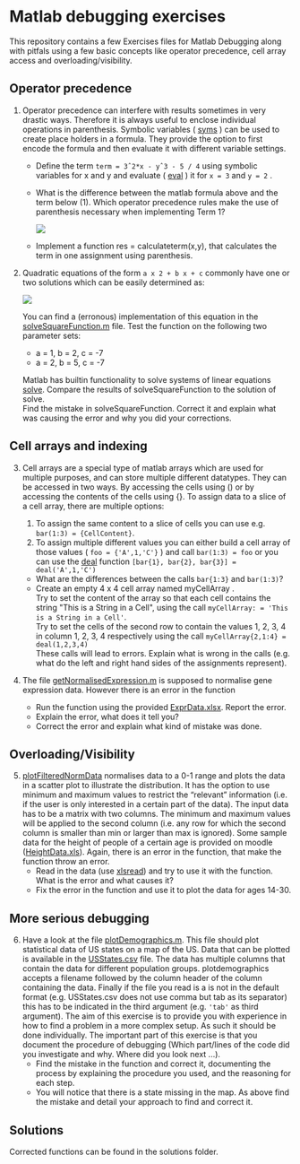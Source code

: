 # Matlab debugging exercises

This repository contains a few Exercises files for Matlab Debugging along with pitfals using a few basic concepts like operator precedence, cell array access and overloading/visibility. 

## Operator precedence

1. Operator precedence can interfere with results sometimes in very drastic ways. Therefore it is always
   useful to enclose individual operations in parenthesis. Symbolic variables ( [syms](http://nl.mathworks.com/help/symbolic/syms.html) ) can be used to create
   place holders in a formula. They provide the option to first encode the formula and then evaluate it
   with different variable settings.
   * Define the term `term = 3ˆ2*x - yˆ3 - 5 / 4` using symbolic variables for x and y and evaluate
     ( [eval](https://nl.mathworks.com/help/matlab/ref/eval.html) ) it for `x = 3` and `y = 2` .
   * What is the difference between the matlab formula above and the term below (1). Which
     operator precedence rules make the use of parenthesis necessary when implementing Term 1?

     <img src="https://render.githubusercontent.com/render/math?math=3^{2x} - \frac{y^3 - 5}{4}">
     
   * Implement a function res = calculateterm(x,y), that calculates the term in one assignment using
     parenthesis.
     
2. Quadratic equations of the form `a x 2 + b x + c` commonly have one or two solutions which can be
   easily determined as:
   
   <img src="https://render.githubusercontent.com/render/math?math=x_1,x_2 = \frac{-b}{2a} \pm\sqrt{\frac{b^2}{4a^2} - \frac{c}{a}}">
   
   You can find a (erronous) implementation of this equation in the [solveSquareFunction.m](exercises/solveSquareFunction.m) file. Test the
   function on the following two parameter sets:
   * a = 1, b = 2, c = -7
   * a = 2, b = 5, c = -7
   
   Matlab has builtin functionality to solve systems of linear equations [solve](http://se.mathworks.com/help/symbolic/solve.html). Compare the
   results of solveSquareFunction to the solution of solve.  
   Find the mistake in solveSquareFunction. Correct it and explain what was causing the error
   and why you did your corrections.
   
## Cell arrays and indexing

3. Cell arrays are a special type of matlab arrays which are used for multiple purposes, and can store
   multiple different datatypes. They can be accessed in two ways. By accessing the cells using () or
   by accessing the contents of the cells using {}. To assign data to a slice of a cell array, there are
   multiple options:
   1. To assign the same content to a slice of cells you can use e.g. `bar(1:3) = {CellContent}`.
   2. To assign multiple different values you can either build a cell array of those values ( `foo = {'A',1,'C'}` )
and call `bar(1:3) = foo` 
      or you can use the [deal](https://nl.mathworks.com/help/matlab/ref/deal.html) function `[bar{1}, bar{2}, bar{3}] = deal('A',1,'C')`
   * What are the differences between the calls `bar{1:3}` and `bar(1:3)`?
   * Create an empty 4 x 4 cell array named myCellArray .  
     Try to set the content of the array so that each cell contains the string "This is a String in a
     Cell", using the call `myCellArray: = 'This is a String in a Cell'`.  
     Try to set the cells of the second row to contain the values 1, 2, 3, 4 in column 1, 2, 3, 4
     respectively using the call `myCellArray{2,1:4} = deal(1,2,3,4)`  
     These calls will lead to errors. Explain what is wrong in the calls (e.g. what do the left and
     right hand sides of the assignments represent).
     
4. The file [getNormalisedExpression.m](exercises/solveSquareFunction.m) is supposed to normalise gene expression data. However there is an error in the function
   * Run the function using the provided [ExprData.xlsx](data/ExprData.xlsx). Report the error.
   * Explain the error, what does it tell you?
   * Correct the error and explain what kind of mistake was done.


## Overloading/Visibility
5. [plotFilteredNormData](exercises/plotFilteredNormData.m) normalises data to a 0-1 range and plots the data in a scatter plot to
   illustrate the distribution. It has the option to use minimum and maximum values to restrict the
   “relevant” information (i.e. if the user is only interested in a certain part of the data). The input
   data has to be a matrix with two columns. The minimum and maximum values will be applied to
   the second column (i.e. any row for which the second column is smaller than min or larger than
   max is ignored). Some sample data for the height of people of a certain age is provided on moodle
   ([HeightData.xls](data/HeightData.xls)). Again, there is an error in the function, that make the function throw an error.
   * Read in the data (use [xlsread](http://nl.mathworks.com/help/matlab/ref/xlsread.html)) and try to use it with the function. What is the error and what
     causes it?
   * Fix the error in the function and use it to plot the data for ages 14-30.   
   
## More serious debugging

6. Have a look at the file [plotDemographics.m](exercises/plotDemographics.m). This file should plot statistical data of US
   states on a map of the US. Data that can be plotted is available in the [USStates.csv](data/USStates.csv) file. The
   data has multiple columns that contain the data for different population groups. plotdemographics
   accepts a filename followed by the column header of the column containing the data. Finally if the
   file you read is a is not in the default format (e.g. USStates.csv does not use comma but tab as its
   separator) this has to be indicated in the third argument (e.g. `'tab'` as third argument). The aim of
   this exercise is to provide you with experience in how to find a problem in a more complex setup.
   As such it should be done individually. The important part of this exercise is that you document
   the procedure of debugging (Which part/lines of the code did you investigate and why. Where did
   you look next ...).
   * Find the mistake in the function and correct it, documenting the process by explaining the
     procedure you used, and the reasoning for each step.
   * You will notice that there is a state missing in the map. As above find the mistake and detail
     your approach to find and correct it.


## Solutions

Corrected functions can be found in the solutions folder. 
